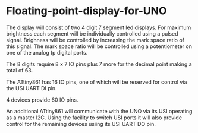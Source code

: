 # Floating-point-display-for-UNO
The display will consist of two 4 digit 7 segment led displays.
For maximum brightness each segment will be individually controlled using a pulsed signal.
Brighness will be controlled by increasing the mark space ratio of this signal.
The mark space ratio will be controlled using a potentiometer on one of the analog tp digital ports.

The 8 digits require 8 x 7 IO pins plus 7 more for the decimal point making a total of 63.

The ATtiny861 has 16 IO pins, one of which will be reserved for control via the USI UART DI pin.

4 devices provide 60 IO pins.

An additional ATtiny861 will communicate with the UNO via its USI operating as a master I2C.
Using the facility to switch USI ports it will also provide control for the remaining devices
usiing its USI UART DO pin.


